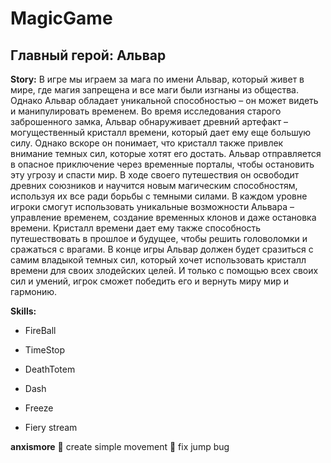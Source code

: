 # MagicGame

## Главный герой: Альвар

**Story:**
В игре мы играем за мага по имени Альвар, который живет в мире, где магия запрещена и все маги были изгнаны из общества. Однако Альвар обладает уникальной способностью – он может видеть и манипулировать временем.
Во время исследования старого заброшенного замка, Альвар обнаруживает древний артефакт – могущественный кристалл времени, который дает ему еще большую силу. Однако вскоре он понимает, что кристалл также привлек внимание темных сил, которые хотят его достать. Альвар отправляется в опасное приключение через временные порталы, чтобы остановить эту угрозу и спасти мир. В ходе своего путешествия он освободит древних союзников и научится новым магическим способностям, используя их все ради борьбы с темными силами. В каждом уровне игроки смогут использовать уникальные возможности Альвара – управление временем, создание временных клонов и даже остановка времени. Кристалл времени дает ему также способность путешествовать в прошлое и будущее, чтобы решить головоломки и сражаться с врагами. В конце игры Альвар должен будет сразиться с самим владыкой темных сил, который хочет использовать кристалл времени для своих злодейских целей. И только с помощью всех своих сил и умений, игрок сможет победить его и вернуть миру мир и гармонию.

**Skills:**
* FireBall
* TimeStop

* DeathTotem
* Dash
* Freeze
* Fiery stream


**anxismore**
:black_square_button: create simple movement
:black_square_button: fix jump bug


